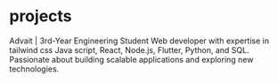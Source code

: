 # projects
Advait | 3rd-Year Engineering Student Web developer with expertise in tailwind css Java script, React, Node.js, Flutter, Python, and SQL. Passionate about building scalable applications and exploring new technologies.
